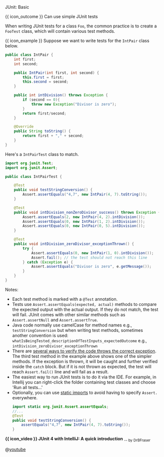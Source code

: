 <span id="title">JUnit: Basic</span>

<span id="prereqs"></span>

<span id="outcomes">{{ icon_outcome }} Can use simple JUnit tests</span>

<div id="body">

When writing JUnit tests for a class `Foo`, the common practice is to create a `FooTest` class, which will contain various test methods.

<box>

{{ icon_example }} Suppose we want to write tests for the `IntPair` class below.

```java
public class IntPair {
    int first;
    int second;

    public IntPair(int first, int second) {
        this.first = first;
        this.second = second;
    }

    public int intDivision() throws Exception {
        if (second == 0){
            throw new Exception("Divisor is zero");
        }
        return first/second;
    }

    @Override
    public String toString() {
        return first + "," + second;
    }
}
```
Here's a `IntPairTest` class to match.
```java
import org.junit.Test;
import org.junit.Assert;

public class IntPairTest {

    @Test
    public void testStringConversion() {
        Assert.assertEquals("4,7", new IntPair(4, 7).toString());
    }

    @Test
    public void intDivision_nonZeroDivisor_success() throws Exception {
        Assert.assertEquals(2, new IntPair(4, 2).intDivision());
        Assert.assertEquals(0, new IntPair(1, 2).intDivision());
        Assert.assertEquals(0, new IntPair(0, 5).intDivision());
    }

    @Test
    public void intDivision_zeroDivisor_exceptionThrown() {
        try {
            Assert.assertEquals(0, new IntPair(1, 0).intDivision());
            Assert.fail(); // the test should not reach this line
        } catch (Exception e) {
            Assert.assertEquals("Divisor is zero", e.getMessage());
        }
    }
}
```
</box>

Notes:
* Each test method is marked with a `@Test` annotation.
* Tests use `Assert.assertEquals(expected, actual)` methods to compare the expected output with the actual output. If they do not match, the test will fail. JUnit comes with other similar methods such as `Assert.assertNull` and `Assert.assertTrue`.
* Java code normally use camelCase for method names e.g., `testStringConversion` but when writing test methods, sometimes another convention is used: `whatIsBeingTested_descriptionOfTestInputs_expectedOutcome` e.g., `intDivision_zeroDivisor_exceptionThrown`
* There are [several ways to verify the code throws the correct exception](https://github.com/junit-team/junit4/wiki/exception-testing). The third test method in the example above shows one of the simpler methods. If the exception is thrown, it will be caught and further verified inside the `catch` block. But if it is not thrown as expected, the test will reach `Assert.fail()` line and will fail as a result.
* The easiest way to run JUnit tests is to do it via the IDE. For example, in Intellij you can right-click the folder containing test classes and choose 'Run all tests...'
* Optionally, you can use [static imports](https://docs.oracle.com/javase/1.5.0/docs/guide/language/static-import.html) to avoid having to specify `Assert.` everywhere.
  ```java
  import static org.junit.Assert.assertEquals;
  //...
  @Test
  public void testStringConversion() {
      assertEquals("4,7", new IntPair(4, 7).toString());
  }
  ```


<div v-closeable alt="Junit tutorial video" class="non-printable">

<box>

**{{ icon_video }} JUnit 4 with IntelliJ: A quick introduction** <sub>-- by DrBFraser</sub>

@[youtube](Bld3644bIAo)

</box>
</div>


</div>

<div id="extras">
  <include src="resources.md" />
</div>